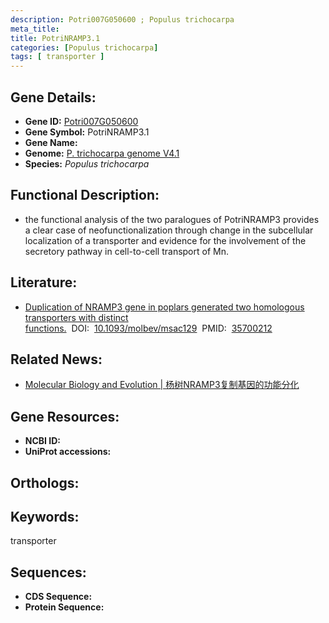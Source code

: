 ```yaml
---
description: Potri007G050600 ; Populus trichocarpa
meta_title:
title: PotriNRAMP3.1
categories: [Populus trichocarpa]
tags: [ transporter ]
---
```


## Gene Details:
- **Gene ID:**	[Potri007G050600]()
- **Gene Symbol:** PotriNRAMP3.1
- **Gene Name:** 
- **Genome:** [P. trichocarpa genome V4.1]()
- **Species:** *Populus trichocarpa*

## Functional Description:
   - the functional analysis of the two paralogues of PotriNRAMP3 provides a clear case of neofunctionalization through change in the subcellular localization of a transporter and evidence for the involvement of the secretory pathway in cell-to-cell transport of Mn.

## Literature:
   - [Duplication of NRAMP3 gene in poplars generated two homologous transporters with distinct functions.]( https://academic.oup.com/mbe/article/39/6/msac129/6608349?login=true)&nbsp;&nbsp;DOI:&nbsp;&nbsp;[10.1093/molbev/msac129](https://academic.oup.com/mbe/article/39/6/msac129/6608349?login=true)&nbsp;&nbsp;PMID:&nbsp;&nbsp;[35700212](https://pubmed.ncbi.nlm.nih.gov/35700212/)

## Related News:
   - [Molecular Biology and Evolution | 杨树NRAMP3复制基因的功能分化](https://mp.weixin.qq.com/s?__biz=Mzg3MDEwNDEyMg==&mid=2247532514&idx=1&sn=02ac8cbeb81b92148a68661510ca1de0&chksm=ce90d2b7f9e75ba1b99a693e90762d890f04e04ee7c34ac709ef6305201faeb3fc71ce32a99b&scene=27#wechat_redirect)

## Gene Resources:
- **NCBI ID:** [](https://www.ncbi.nlm.nih.gov/gene/?term=)
- **UniProt accessions:** [](https://www.uniprot.org/uniprotkb//entry)

## Orthologs:


## Keywords:
transporter

## Sequences:
- **CDS Sequence:**
- **Protein Sequence:**
